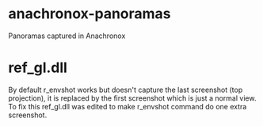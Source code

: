 # anachronox-panoramas
Panoramas captured in Anachronox

# ref_gl.dll

By default r_envshot works but doesn't capture the last screenshot (top projection), it is replaced by the first screenshot which is just a normal view. To fix this ref_gl.dll was edited to make r_envshot command do one extra screenshot.
